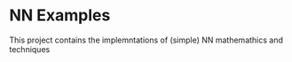 # NN Examples

This project contains the implemntations of (simple) NN mathemathics and techniques


